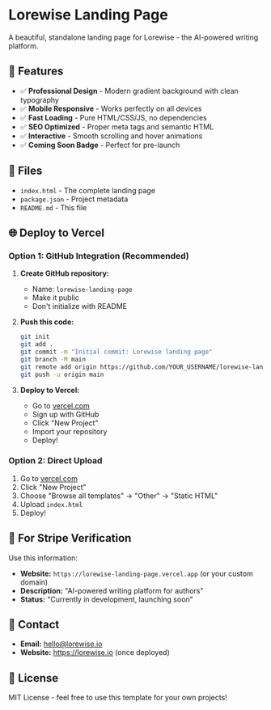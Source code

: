 # Lorewise Landing Page

A beautiful, standalone landing page for Lorewise - the AI-powered writing platform.

## 🚀 Features

- ✅ **Professional Design** - Modern gradient background with clean typography
- ✅ **Mobile Responsive** - Works perfectly on all devices
- ✅ **Fast Loading** - Pure HTML/CSS/JS, no dependencies
- ✅ **SEO Optimized** - Proper meta tags and semantic HTML
- ✅ **Interactive** - Smooth scrolling and hover animations
- ✅ **Coming Soon Badge** - Perfect for pre-launch

## 📁 Files

- `index.html` - The complete landing page
- `package.json` - Project metadata
- `README.md` - This file

## 🌐 Deploy to Vercel

### Option 1: GitHub Integration (Recommended)

1. **Create GitHub repository:**
   - Name: `lorewise-landing-page`
   - Make it public
   - Don't initialize with README

2. **Push this code:**
   ```bash
   git init
   git add .
   git commit -m "Initial commit: Lorewise landing page"
   git branch -M main
   git remote add origin https://github.com/YOUR_USERNAME/lorewise-landing-page.git
   git push -u origin main
   ```

3. **Deploy to Vercel:**
   - Go to [vercel.com](https://vercel.com)
   - Sign up with GitHub
   - Click "New Project"
   - Import your repository
   - Deploy!

### Option 2: Direct Upload

1. Go to [vercel.com](https://vercel.com)
2. Click "New Project"
3. Choose "Browse all templates" → "Other" → "Static HTML"
4. Upload `index.html`
5. Deploy!

## 🎯 For Stripe Verification

Use this information:
- **Website:** `https://lorewise-landing-page.vercel.app` (or your custom domain)
- **Description:** "AI-powered writing platform for authors"
- **Status:** "Currently in development, launching soon"

## 📧 Contact

- **Email:** hello@lorewise.io
- **Website:** https://lorewise.io (once deployed)

## 📄 License

MIT License - feel free to use this template for your own projects!
